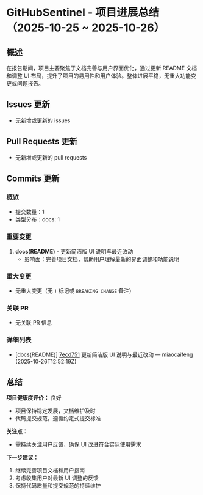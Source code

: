 # GitHubSentinel - 项目进展总结（2025-10-25 ~ 2025-10-26）

## 概述

在报告期间，项目主要聚焦于文档完善与用户界面优化，通过更新 README 文档和调整 UI 布局，提升了项目的易用性和用户体验。整体进展平稳，无重大功能变更或问题报告。

## Issues 更新
- 无新增或更新的 issues

## Pull Requests 更新  
- 无新增或更新的 pull requests

## Commits 更新

### 概览
- 提交数量：1
- 类型分布：docs: 1

### 重要变更
1. **docs(README)** - 更新简洁版 UI 说明与最近改动
   - 影响面：完善项目文档，帮助用户理解最新的界面调整和功能说明

### 重大变更
- 无重大变更（无 `!` 标记或 `BREAKING CHANGE` 备注）

### 关联 PR
- 无关联 PR 信息

### 详细列表
- [docs(README)] [7ecd751](https://github.com/CaifengMiao/GitHubSentinel/commit/7ecd751effbd7a4e5b2d35876a636ad94c4fedcc) 更新简洁版 UI 说明与最近改动 — miaocaifeng (2025-10-26T12:52:19Z)

## 总结

**项目健康度评价：** 良好
- 项目保持稳定发展，文档维护及时
- 代码提交规范，遵循约定式提交标准

**关注点：**
- 需持续关注用户反馈，确保 UI 改进符合实际使用需求

**下一步建议：**
1. 继续完善项目文档和用户指南
2. 考虑收集用户对最新 UI 调整的反馈
3. 保持代码质量和提交规范的持续维护